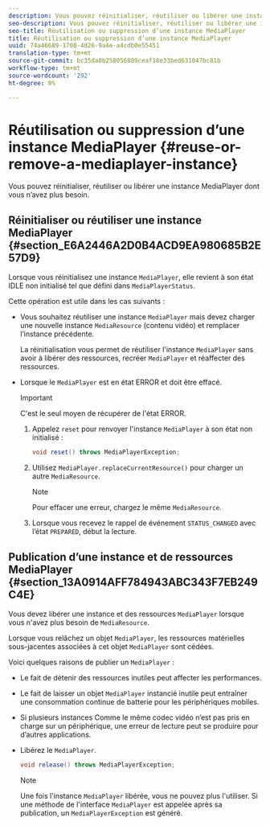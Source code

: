 ```yaml
---
description: Vous pouvez réinitialiser, réutiliser ou libérer une instance MediaPlayer dont vous n’avez plus besoin.
seo-description: Vous pouvez réinitialiser, réutiliser ou libérer une instance MediaPlayer dont vous n’avez plus besoin.
seo-title: Réutilisation ou suppression d’une instance MediaPlayer
title: Réutilisation ou suppression d’une instance MediaPlayer
uuid: 74a46689-1708-4d26-9a4e-a4cdb0e55451
translation-type: tm+mt
source-git-commit: bc35da8b258056809ceaf18e33bed631047bc81b
workflow-type: tm+mt
source-wordcount: '292'
ht-degree: 0%

---
```



# Réutilisation ou suppression d’une instance MediaPlayer {#reuse-or-remove-a-mediaplayer-instance}

Vous pouvez réinitialiser, réutiliser ou libérer une instance MediaPlayer dont vous n’avez plus besoin.

## Réinitialiser ou réutiliser une instance MediaPlayer {#section_E6A2446A2D0B4ACD9EA980685B2E57D9}

Lorsque vous réinitialisez une instance `MediaPlayer`, elle revient à son état IDLE non initialisé tel que défini dans `MediaPlayerStatus`.

Cette opération est utile dans les cas suivants :

* Vous souhaitez réutiliser une instance `MediaPlayer` mais devez charger une nouvelle instance `MediaResource` (contenu vidéo) et remplacer l’instance précédente.

   La réinitialisation vous permet de réutiliser l&#39;instance `MediaPlayer` sans avoir à libérer des ressources, recréer `MediaPlayer` et réaffecter des ressources.

* Lorsque le `MediaPlayer` est en état ERROR et doit être effacé.

   >[!IMPORTANT]
   >
   >C&#39;est le seul moyen de récupérer de l&#39;état ERROR.

   1. Appelez `reset` pour renvoyer l&#39;instance `MediaPlayer` à son état non initialisé :

      ```java
      void reset() throws MediaPlayerException; 
      ```

   1. Utilisez `MediaPlayer.replaceCurrentResource()` pour charger un autre `MediaResource`.

      >[!NOTE]
      >
      >Pour effacer une erreur, chargez le même `MediaResource`.

   1. Lorsque vous recevez le rappel de événement `STATUS_CHANGED` avec l’état `PREPARED`, début la lecture.

## Publication d’une instance et de ressources MediaPlayer {#section_13A0914AFF784943ABC343F7EB249C4E}

Vous devez libérer une instance et des ressources `MediaPlayer` lorsque vous n&#39;avez plus besoin de `MediaResource`.

Lorsque vous relâchez un objet `MediaPlayer`, les ressources matérielles sous-jacentes associées à cet objet `MediaPlayer` sont cédées.

Voici quelques raisons de publier un `MediaPlayer` :

* Le fait de détenir des ressources inutiles peut affecter les performances.
* Le fait de laisser un objet `MediaPlayer` instancié inutile peut entraîner une consommation continue de batterie pour les périphériques mobiles.
* Si plusieurs instances
Comme le même codec vidéo n’est pas pris en charge sur un périphérique, une erreur de lecture peut se produire pour d’autres applications.

* Libérez le `MediaPlayer`.

   ```java
   void release() throws MediaPlayerException;
   ```

   >[!NOTE]
   >
   >Une fois l&#39;instance `MediaPlayer` libérée, vous ne pouvez plus l&#39;utiliser. Si une méthode de l&#39;interface `MediaPlayer` est appelée après sa publication, un `MediaPlayerException` est généré.